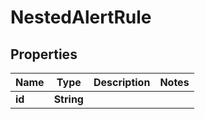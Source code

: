 

# NestedAlertRule


## Properties

Name | Type | Description | Notes
------------ | ------------- | ------------- | -------------
**id** | **String** |  | 



